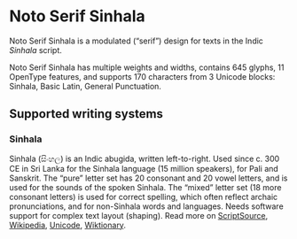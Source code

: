 
# Noto Serif Sinhala

Noto Serif Sinhala is a modulated (“serif”) design for texts in the Indic _Sinhala_ script. 

Noto Serif Sinhala has multiple weights and widths, contains 645 glyphs, 11 OpenType features, and supports 170 characters from 3 Unicode blocks: Sinhala, Basic Latin, General Punctuation.


## Supported writing systems


### Sinhala

Sinhala (සිංහල) is an Indic abugida, written left-to-right. Used since c. 300 CE in Sri Lanka for the Sinhala language (15 million speakers), for Pali and Sanskrit. The “pure” letter set has 20 consonant and 20 vowel letters, and is used for the sounds of the spoken Sinhala. The “mixed” letter set (18 more consonant letters) is used for correct spelling, which often reflect archaic pronunciations, and for non-Sinhala words and languages. Needs software support for complex text layout (shaping). Read more on [ScriptSource](https://scriptsource.org/scr/Sinh), [Wikipedia](https://en.wikipedia.org/wiki/ISO_15924:Sinh), [Unicode](https://www.unicode.org/versions/Unicode13.0.0/ch13.pdf#G26561), [Wiktionary](https://en.wiktionary.org/wiki/Category:Sinhalese_script).

